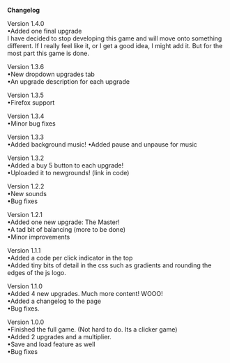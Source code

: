 <b>Changelog</b><br />

Version 1.4.0<br />
•Added one final upgrade<br />
I have decided to stop developing this game and will move onto something different. If I really feel like it, or I get a good idea,
I might add it. But for the most part this game is done.<br />

Version 1.3.6<br />
•New dropdown upgrades tab<br />
•An upgrade description for each upgrade<br />

Version 1.3.5<br />
•Firefox support

Version 1.3.4<br />
•Minor bug fixes

Version 1.3.3<br />
•Added background music!
•Added pause and unpause for music

Version 1.3.2<br />
•Added a buy 5 button to each upgrade!<br />
•Uploaded it to newgrounds! (link in code)<br />

Version 1.2.2<br />
•New sounds<br />
•Bug fixes<br />

Version 1.2.1<br />
•Added one new upgrade: The Master!<br />
•A tad bit of balancing (more to be done)<br />
•Minor improvements<br />

Version 1.1.1<br />
•Added a code per click indicator in the top<br />
•Added tiny bits of detail in the css such as gradients and rounding the edges of the js logo.<br />

Version 1.1.0<br />
•Added 4 new upgrades. Much more content! WOOO!<br />
•Added a changelog to the page<br />
•Bug fixes.<br />

Version 1.0.0<br />
•Finished the full game. (Not hard to do. Its a clicker game)<br />
•Added 2 upgrades and a multiplier.<br />
•Save and load feature as well<br />
•Bug fixes<br />


